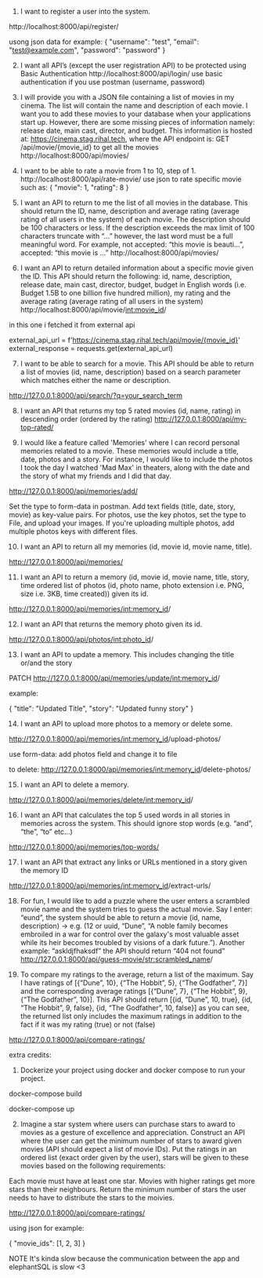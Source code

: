 1. I want to register a user into the system.

http://localhost:8000/api/register/

usong json data for example:
{
  "username": "test",
  "email": "test@example.com",
  "password": "password"
}




2. I want all API’s (except the user registration API) to be protected using Basic Authentication
http://localhost:8000/api/login/
use basic authentication if you use postman (username, password)




3. I will provide you with a JSON file containing a list of movies in my cinema. The list will contain the name and description of each movie. I want you to add these movies to your database when your applications start up. However, there are some missing pieces of information namely: release date, main cast, director, and budget. This information is hosted at: https://cinema.stag.rihal.tech, where the API endpoint is: GET /api/movie/{movie_id}
to get all the movies
http://localhost:8000/api/movies/ 


4. I want to be able to rate a movie from 1 to 10, step of 1.
http://localhost:8000/api/rate-movie/ 
use json to rate specific movie such as:
{
  "movie": 1,
  "rating": 8
}


5. I want an API to return to me the list of all movies in the database. This should return the ID, name, description and average rating (average rating of all users in the system) of each movie. The description should be 100 characters or less. If the description exceeds the max limit of 100 characters truncate with “...” however, the last word must be a full meaningful word. For example, not accepted: “this movie is beauti...”, accepted: “this movie is ...”
http://localhost:8000/api/movies/



6. I want an API to return detailed information about a specific movie given the ID. This API should return the following: id, name, description, release date, main cast, director, budget, budget in English words (i.e. Budget 1.5B to one billion five hundred million), my rating and the average rating (average rating of all users in the system)
http://localhost:8000/api/movie/<int:movie_id>/

in this one i fetched it from external api 

external_api_url = f'https://cinema.stag.rihal.tech/api/movie/{movie_id}'
external_response = requests.get(external_api_url)



7. I want to be able to search for a movie. This API should be able to return a list of movies (id, name, description) based on a search parameter which matches either the name or description.

http://127.0.0.1:8000/api/search/?q=your_search_term


8. I want an API that returns my top 5 rated movies (id, name, rating) in descending order (ordered by the rating)
http://127.0.0.1:8000/api/my-top-rated/



9. I would like a feature called 'Memories' where I can record personal memories related to a movie. These memories would include a title, date, photos and a story. For instance, I would like to include the photos I took the day I watched 'Mad Max' in theaters, along with the date and the story of what my friends and I did that day.

http://127.0.0.1:8000/api/memories/add/

Set the type to form-data in postman.
Add text fields (title, date, story, movie) as key-value pairs.
For photos, use the key photos, set the type to File, and upload your images. If you're uploading multiple photos, add multiple photos keys with different files.


10. I want an API to return all my memories (id, movie id, movie name, title).

http://127.0.0.1:8000/api/memories/

11. I want an API to return a memory (id, movie id, movie name, title, story, time ordered list of photos (id, photo name, photo extension i.e. PNG, size i.e. 3KB, time created)) given its id.


http://127.0.0.1:8000/api/memories/<int:memory_id>/


12. I want an API that returns the memory photo given its id.

http://127.0.0.1:8000/api/photos/<int:photo_id>/


13. I want an API to update a memory. This includes changing the title or/and the story


PATCH http://127.0.0.1:8000/api/memories/update/<int:memory_id>/

example: 

{
  "title": "Updated Title",
  "story": "Updated funny story"
}


14. I want an API to upload more photos to a memory or delete some.

http://127.0.0.1:8000/api/memories/<int:memory_id>/upload-photos/

use form-data:
add photos field and change it to file

to delete:
http://127.0.0.1:8000/api/memories/<int:memory_id>/delete-photos/

15. I want an API to delete a memory.

http://127.0.0.1:8000/api/memories/delete/<int:memory_id>/


16. I want an API that calculates the top 5 used words in all stories in memories across the system. This should ignore stop words (e.g. “and”, “the”, “to” etc...)

http://127.0.0.1:8000/api/memories/top-words/


17. I want an API that extract any links or URLs mentioned in a story given the memory ID

http://127.0.0.1:8000/api/memories/<int:memory_id>/extract-urls/


18. For fun, I would like to add a puzzle where the user enters a scrambled movie name and the system tries to guess the actual movie. Say I enter: “eund”, the system should be able to return a movie (id, name, description) -> e.g. (12 or uuid, “Dune”, “A noble family becomes embroiled in a war for control over the galaxy's most valuable asset while its heir becomes troubled by visions of a dark future.”). Another example: “askldjfhaksdf” the API should return “404 not found”
http://127.0.0.1:8000/api/guess-movie/<str:scrambled_name>/



19. To compare my ratings to the average, return a list of the maximum. Say I have ratings of [{“Dune”, 10}, {“The Hobbit”, 5}, {“The Godfather”, 7}] and the corresponding average ratings [{“Dune”, 7}, {“The Hobbit”, 9}, {“The Godfather”, 10}]. This API should return [{id, “Dune”, 10, true}, {id, “The Hobbit”, 9, false}, {id, “The Godfather”, 10, false}] as you can see, the returned list only includes the maximum ratings in addition to the fact if it was my rating (true) or not (false)


http://127.0.0.1:8000/api/compare-ratings/




extra credits:


1. Dockerize your project using docker and docker compose to run your project.

docker-compose build


docker-compose up



2. Imagine a star system where users can purchase stars to award to movies as a gesture of excellence and appreciation. Construct an API where the user can get the minimum number of stars to award given movies (API should expect a list of movie IDs). Put the ratings in an ordered list (exact order given by the user), stars will be given to these movies based on the following requirements:

Each movie must have at least one star.
Movies with higher ratings get more stars than their neighbours.
Return the minimum number of stars the user needs to have to distribute the stars to the moivies.

http://127.0.0.1:8000/api/compare-ratings/

using json for example:

{
  "movie_ids": [1, 2, 3]
}


NOTE
It's kinda slow because the communication between the app and elephantSQL is slow <3
